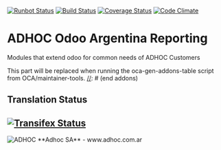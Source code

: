 [![Runbot Status](http://runbot.adhoc.com.ar/runbot/badge/flat/31/9.0.svg)](http://runbot.adhoc.com.ar/runbot/repo/github-com-ingadhoc-argentina-reporting-31)
[![Build Status](https://travis-ci.org/ingadhoc/argentina-reporting.svg?branch=9.0)](https://travis-ci.org/ingadhoc/argentina-reporting)
[![Coverage Status](https://coveralls.io/repos/ingadhoc/argentina-reporting/badge.png?branch=9.0)](https://coveralls.io/r/ingadhoc/argentina-reporting?branch=9.0)
[![Code Climate](https://codeclimate.com/github/ingadhoc/argentina-reporting/badges/gpa.svg)](https://codeclimate.com/github/ingadhoc/argentina-reporting)

# ADHOC Odoo Argentina Reporting

Modules that extend odoo for common needs of ADHOC Customers

[//]: # (addons)
This part will be replaced when running the oca-gen-addons-table script from OCA/maintainer-tools.
[//]: # (end addons)

Translation Status
------------------
[![Transifex Status](https://www.transifex.com/projects/p/ingadhoc-argentina-reporting-9-0/chart/image_png)](https://www.transifex.com/projects/p/ingadhoc-argentina-reporting-9-0)
----

<img alt="ADHOC" src="http://fotos.subefotos.com/83fed853c1e15a8023b86b2b22d6145bo.png" />
**Adhoc SA** - www.adhoc.com.ar
